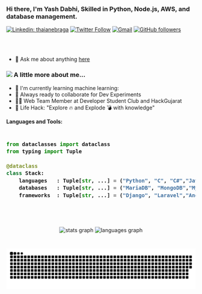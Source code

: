 ### Hi there, I'm Yash Dabhi, Skilled in Python, Node.js, AWS, and database management.

[![Linkedin: thaianebraga](https://img.shields.io/badge/-Yash-blue?style=flat-square&logo=Linkedin&logoColor=white&link=https://www.linkedin.com/in/yashdabhi078)](https://www.linkedin.com/in/yashdabhi078)
[![Twitter Follow](https://img.shields.io/twitter/follow/yash_dabhi?label=Follow)](https://x.com/YashDabhi8)
[![Gmail](https://img.shields.io/badge/-Gmail-white/yash_dabhi?message=Gmail&logo=gmail&label=&color=D14836&logoColor=white)](mailto:yashdabhi078@gmail.com)
[![GitHub followers](https://img.shields.io/github/followers/Yashdabhi078?label=Follow&style=social&link=https://github.com/Yashdabhi078)](https://github.com/Yashdabhi078)

<br />
<br />

- 💬 Ask me about anything [here](https://github.com/Yashdabhi078/Yashdabhi078/issues)

### <img src="https://media.giphy.com/media/VgCDAzcKvsR6OM0uWg/giphy.gif" width="50"> A little more about me...

- :telescope: I'm currently learning machine learning:
- :microscope: Always ready to collaborate for Dev Experiments
- :man_technologist: Web Team Member at Developer Student Club and HackGujarat
- :dart: Life Hack: "Explore :fire: and Explode :bomb: with knowledge"

**Languages and Tools:**

<!-- Zero width character is used to put extra blank lines before and after code -->

<h3>

```python
​
from dataclasses import dataclass
from typing import Tuple

@dataclass
class Stack:
    languages   : Tuple[str, ...] = ("Python", "C", "C#","Java","PHP","NodeJs")
    databases   : Tuple[str, ...] = ("MariaDB", "MongoDB","MySQL")
    frameworks  : Tuple[str, ...] = ("Django", "Laravel","Angular")


​
```

</h3>


<div align="center">
  <img src="https://github-readme-stats.vercel.app/api?username=Yashdabhi078&hide_title=false&hide_rank=false&show_icons=true&include_all_commits=true&count_private=true&disable_animations=false&theme=merko&locale=en&hide_border=false" height="210" alt="stats graph"  />
  <img src="https://github-readme-stats.vercel.app/api/top-langs?username=Yashdabhi078&locale=en&hide_title=false&layout=compact&card_width=320&langs_count=5&theme=merko&hide_border=false" height="210" alt="languages graph"  />
</div>

###

<br clear="both">

<img src="https://raw.githubusercontent.com/Yashdabhi078/Yashdabhi078/output/snake.svg" alt="Snake animation" />

###
